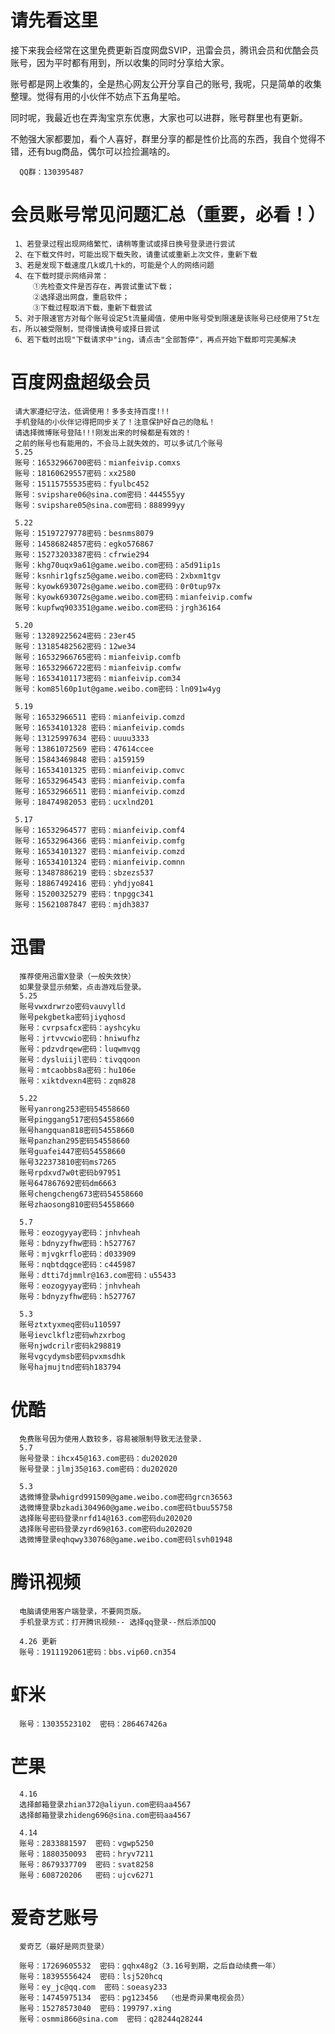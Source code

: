 # 请先看这里
接下来我会经常在这里免费更新百度网盘SVIP，迅雷会员，腾讯会员和优酷会员账号，因为平时都有用到，所以收集的同时分享给大家。

账号都是网上收集的，全是热心网友公开分享自己的账号, 我呢，只是简单的收集整理。觉得有用的小伙伴不妨点下五角星哈。

同时呢，我最近也在弄淘宝京东优惠，大家也可以进群，账号群里也有更新。

不勉强大家都要加，看个人喜好，群里分享的都是性价比高的东西，我自个觉得不错，还有bug商品，偶尔可以捡捡漏啥的。

      QQ群：130395487
      
# 会员账号常见问题汇总（重要，必看！）
     1、若登录过程出现网络繁忙，请稍等重试或择日换号登录进行尝试
     2、在下载文件时，可能出现下载失败，请重试或重新上次文件，重新下载
     3、若是发现下载速度几k或几十k的，可能是个人的网络问题
     4、在下载时提示网络异常：
         ①先检查文件是否存在，再尝试重试下载；
         ②选择退出网盘，重启软件；
         ③下载过程取消下载，重新下载尝试
     5、对于限速官方对每个账号设定5t流量阈值，使用中账号受到限速是该账号已经使用了5t左右，所以被受限制，觉得慢请换号或择日尝试
     6、若下载时出现"下载请求中"ing，请点击"全部暂停"，再点开始下载即可完美解决
     
# 百度网盘超级会员

     请大家遵纪守法，低调使用！多多支持百度!!!
     手机登陆的小伙伴记得把同步关了！注意保护好自己的隐私！
     请选择微博账号登陆!!!刚发出来的时候都是有效的！
     之前的账号也有能用的，不会马上就失效的，可以多试几个账号
     5.25
     账号：16532966700密码：mianfeivip.comxs
     账号：18160629557密码：xx2580
     账号：15115755535密码：fyulbc452
     账号：svipshare06@sina.com密码：444555yy
     账号：svipshare05@sina.com密码：888999yy
     
     5.22
     账号：15197279778密码：besnms8079
     账号：14586824857密码：egko576867
     账号：15273203387密码：cfrwie294
     账号：khg70uqx9a61@game.weibo.com密码：a5d91ip1s
     账号：ksnhir1gfsz5@game.weibo.com密码：2xbxm1tgv
     账号：kyowk693072s@game.weibo.com密码：0r0tup97x
     账号：kyowk693072s@game.weibo.com密码：mianfeivip.comfw
     账号：kupfwq903351@game.weibo.com密码：jrgh36164
     
     5.20
     账号：13289225624密码：23er45
     账号：13185482562密码：12we34
     账号：16532966765密码：mianfeivip.comfb
     账号：16532966722密码：mianfeivip.comfw
     账号：16534101173密码：mianfeivip.com34
     账号：kom85l60p1ut@game.weibo.com密码：ln091w4yg
     
     5.19
     账号：16532966511 密码：mianfeivip.comzd
     账号：16534101328 密码：mianfeivip.comds
     账号：13125997634 密码：uuuu3333
     账号：13861072569 密码：47614ccee
     账号：15843469848 密码：a159159
     账号：16534101325 密码：mianfeivip.comvc
     账号：16532964543 密码：mianfeivip.comfa
     账号：16532966511 密码：mianfeivip.comzd
     账号：18474982053 密码：ucxlnd201
     
     5.17
     账号：16532964577 密码：mianfeivip.comf4
     账号：16532964366 密码：mianfeivip.comfg
     账号：16534101327 密码：mianfeivip.comzd
     账号：16534101324 密码：mianfeivip.comnn
     账号：13487886219 密码：sbzezs537
     账号：18867492416 密码：yhdjyo841
     账号：15200325279 密码：tnpggc341
     账号：15621087847 密码：mjdh3837
     
# 迅雷
      推荐使用迅雷X登录（一般失效快）
      如果登录显示频繁，点击游戏后登录。
      5.25
      账号vwxdrwrzo密码vauvylld
      账号pekgbetka密码jiyqhosd
      账号：cvrpsafcx密码：ayshcyku
      账号：jrtvvcwio密码：hniwufhz
      账号：pdzvdrqew密码：luqwmvqg
      账号：dysluiijl密码：tivqqoon
      账号：mtcaobbs8a密码：hu106e
      账号：xiktdvexn4密码：zqm828
      
      5.22
      账号yanrong253密码54558660
      账号pinggang517密码54558660
      账号hangquan818密码54558660
      账号panzhan295密码54558660
      账号guafei447密码54558660
      账号322373810密码ms7265
      账号rpdxvd7w0t密码b97951
      账号647867692密码dm6663
      账号chengcheng673密码54558660
      账号zhaosong810密码54558660
      
      5.7
      账号：eozogyyay密码：jnhvheah
      账号：bdnyzyfhw密码：h527767
      账号：mjvgkrflo密码：d033909
      账号：nqbtdqgce密码：c445987
      账号：dtti7djmmlr@163.com密码：u55433
      账号：eozogyyay密码：jnhvheah
      账号：bdnyzyfhw密码：h527767
      
      5.3
      账号ztxtyxmeq密码u110597
      账号ievclkflz密码whzxrbog
      账号njwdcrilr密码k298819
      账号vgcydymsb密码pvxmsdhk
      账号hajmujtnd密码h183794

      
# 优酷
      免费账号因为使用人数较多，容易被限制导致无法登录.
      5.7
      账号登录：ihcx45@163.com密码：du202020
      账号登录：jlmj35@163.com密码：du202020
      
      5.3
      选微博登录whigrd991509@game.weibo.com密码grcn36563
      选微博登录bzkadi304960@game.weibo.com密码tbuu55758
      选择账号密码登录nrfd14@163.com密码du202020
      选择账号密码登录zyrd69@163.com密码du202020
      选微博登录eqhqwy330768@game.weibo.com密码lsvh01948

# 腾讯视频
      电脑请使用客户端登录，不要网页版。
      手机登录方式：打开腾讯视频-- 选择qq登录--然后添加QQ
      
      4.26 更新
      账号：1911192061密码：bbs.vip60.cn354

# 虾米
      账号：13035523102  密码：286467426a

# 芒果
      4.16
      选择邮箱登录zhian372@aliyun.com密码aa4567
      选择邮箱登录zhideng696@sina.com密码aa4567

      4.14
      账号：2833881597  密码：vgwp5250
      账号：1880350093  密码：hryv7211
      账号：8679337709  密码：svat8258
      账号：608720206   密码：ujcv6271
      
# 爱奇艺账号 
      爱奇艺（最好是网页登录）
      
      账号：17269605532  密码：gqhx48g2（3.16号到期，之后自动续费一年）
      账号：18395556424  密码：lsj520hcq
      账号：ey_jc@qq.com  密码：soeasy233
      账号：14745975134  密码：pg123456  （也是奇异果电视会员）
      账号：15278573040  密码：199797.xing
      账号：osmmi866@sina.com  密码：q28244q28244
      

